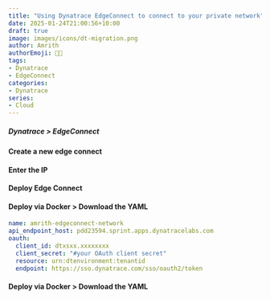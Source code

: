 ```yaml
---
title: "Using Dynatrace EdgeConnect to connect to your private network"
date: 2025-01-24T21:00:56+10:00
draft: true
image: images/icons/dt-migration.png
author: Amrith
authorEmoji: 👨‍💻
tags:
- Dynatrace
- EdgeConnect
categories:
- Dynatrace
series:
- Cloud
---
```


##### Dynatrace > EdgeConnect

#### Create a new edge connect

#### Enter the IP

#### 
#### Deploy Edge Connect

#### Deploy via Docker > Download the YAML

````yaml
name: amrith-edgeconnect-network
api_endpoint_host: pdd23594.sprint.apps.dynatracelabs.com
oauth:
  client_id: dtxsxx.xxxxxxxx
  client_secret: "#your OAuth client secret"
  resource: urn:dtenvironment:tenantid
  endpoint: https://sso.dynatrace.com/sso/oauth2/token

````

#### Deploy via Docker > Download the YAML
